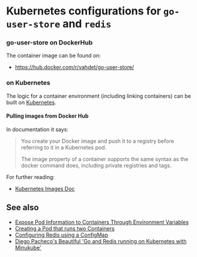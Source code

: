 # Kubernetes configurations for `go-user-store` and `redis`

### go-user-store on DockerHub
The container image can be found on:
* https://hub.docker.com/r/vahdet/go-user-store/

### on Kubernetes
The logic for a container environment (including linking containers) can be built on [Kubernetes](https://kubernetes.io/). 

#### Pulling images from Docker Hub
In documentation it says:

>You create your Docker image and push it to a registry before referring to it in a Kubernetes pod.
>
>The image property of a container supports the same syntax as the docker command does, including private registries and tags.

For further reading:
* [Kubernetes Images Doc](https://kubernetes.io/docs/concepts/containers/images/)

## See also
* [Expose Pod Information to Containers Through Environment Variables](https://kubernetes.io/docs/tasks/inject-data-application/environment-variable-expose-pod-information/)
* [Creating a Pod that runs two Containers](https://kubernetes.io/docs/tasks/access-application-cluster/communicate-containers-same-pod-shared-volume/#creating-a-pod-that-runs-two-containers)
* [Configuring Redis using a ConfigMap](https://kubernetes.io/docs/tutorials/configuration/configure-redis-using-configmap/)
* [Diego Pacheco's Beautiful 'Go and Redis running on Kubernetes with Minukube'](http://diego-pacheco.blogspot.com.tr/2017/08/go-and-redis-running-on-kubernetes-with.html)
